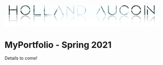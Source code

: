 <p align="center">
	<img src="MyPortfolioPNG/Logo.png" alt="Logo"/>
</p>

# MyPortfolio - Spring 2021

Details to come!

